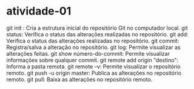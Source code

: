 # atividade-01

git init : Cria a estrutura inicial do repositório Git no computador local.
git status: Verifica o status das alterações realizadas no repositório.
git add: Verifica o status das alterações realizadas no repositório.
git commit: Registra/salva a alteração no repositório.
git log: Permite visualizar as alterações feitas.
git show número-do-commit: Permite visualizar informações sobre qualquer commit.
git remote add origin "destino": Informa a pasta remota.
git remote –v: Permite visualizar o repositório remoto.
git push -u origin master: Publica as alterações no repositório remoto.
git pull: Baixa as alterações no repositório remoto.
